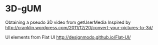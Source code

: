 3D-gUM
======

Obtaining a pseudo 3D video from getUserMedia
Inspired by http://cranklin.wordpress.com/2011/12/20/convert-your-pictures-to-3d/

UI elements from Flat UI http://designmodo.github.io/Flat-UI/

